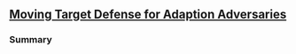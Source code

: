 ## [Moving Target Defense for Adaption Adversaries](http://ieeexplore.ieee.org/xpl/login.jsp?tp=&arnumber=6578785)

### Summary

